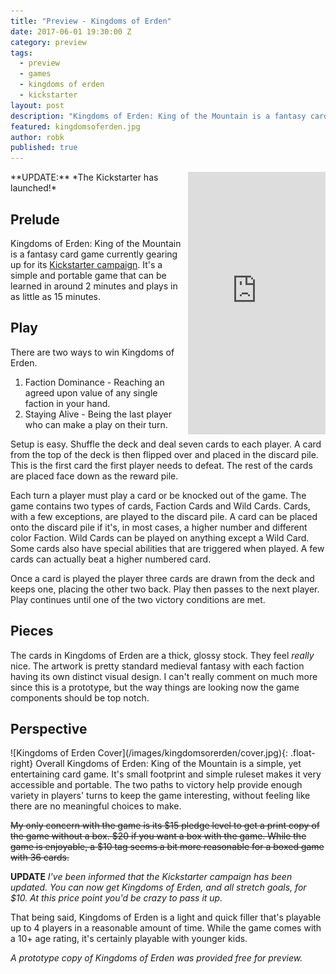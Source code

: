 ```yaml
---
title: "Preview - Kingdoms of Erden"
date: 2017-06-01 19:30:00 Z
category: preview
tags:
  - preview
  - games
  - kingdoms of erden
  - kickstarter
layout: post
description: "Kingdoms of Erden: King of the Mountain is a fantasy card game for 2-4 players. Players age 10+ . 15-45 minutes to play."
featured: kingdomsoferden.jpg                                                                         
author: robk
published: true
---
```



<iframe  style="float:right;" src="https://www.kickstarter.com/projects/1835206317/kingdoms-of-erden-king-of-the-mountain/widget/card.html?v=2" width="220" height="420" frameborder="0" scrolling="no"></iframe>
**UPDATE:** *The Kickstarter has launched!*

<h2>Prelude</h2>

Kingdoms of Erden: King of the Mountain is a fantasy card game currently gearing up for its [Kickstarter campaign](https://www.kickstarter.com/projects/1835206317/616005693?token=11fb844c). It's a simple and portable game that can be learned in around 2 minutes and plays in as little as 15 minutes.

<h2>Play</h2>

There are two ways to win Kingdoms of Erden.

1. Faction Dominance - Reaching an agreed upon value of any single faction in your hand.
2. Staying Alive - Being the last player who can make a play on their turn.

Setup is easy. Shuffle the deck and deal seven cards to each player. A card from the top of the deck is then flipped over and placed in the discard pile. This is the first card the first player needs to defeat. The rest of the cards are placed face down as the reward pile.

Each turn a player must play a card or be knocked out of the game. The game contains two types of cards, Faction Cards and Wild Cards. Cards, with a few exceptions, are played to the discard pile. A card can be placed onto the discard pile if it's, in most cases, a higher number and different color Faction. Wild Cards can be played on anything except a Wild Card. Some cards also have special abilities that are triggered when played. A few cards can actually beat a higher numbered card.

Once a card is played the player three cards are drawn from the deck and keeps one, placing the other two back. Play then passes to the next player. Play continues until one of the two victory conditions are met.

<h2>Pieces</h2>

The cards in Kingdoms of Erden are a thick, glossy stock. They feel *really* nice. The artwork is pretty standard medieval fantasy with each faction having its own distinct visual design. I can't really comment on much more since this is a prototype, but the way things are looking now the game components should be top notch.

<h2>Perspective</h2>
![Kingdoms of Erden Cover](/images/kingdomsorerden/cover.jpg){: .float-right}
Overall Kingdoms of Erden: King of the Mountain is a simple, yet entertaining card game. It's small footprint and simple ruleset makes it very accessible and portable. The two paths to victory help provide enough variety in players' turns to keep the game interesting, without feeling like there are no meaningful choices to make.

~~My only concern with the game is its $15 pledge level to get a print copy of the game without a box. $20 if you want a box with the game. While the game is enjoyable, a $10 tag seems a bit more reasonable for a boxed game with 36 cards.~~

**UPDATE** *I've been informed that the Kickstarter campaign has been updated. You can now get Kingdoms of Erden, and all stretch goals, for $10. At this price point you'd be crazy to pass it up.*

That being said, Kingdoms of Erden is a light and quick filler that's playable up to 4 players in a reasonable amount of time. While the game comes with a 10+ age rating, it's certainly playable with younger kids.

*A prototype copy of Kingdoms of Erden was provided free for preview.*
